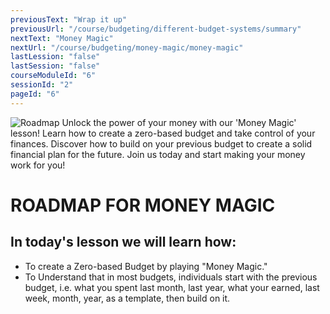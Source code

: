 ```yaml
---
previousText: "Wrap it up"
previousUrl: "/course/budgeting/different-budget-systems/summary"
nextText: "Money Magic"
nextUrl: "/course/budgeting/money-magic/money-magic"
lastLession: "false"
lastSession: "false"
courseModuleId: "6"
sessionId: "2"
pageId: "6"
---
```



![Roadmap](/assets/img/roadmap.png)
<sparkle-character-intro class="shift-up-overlap" position="right" character="yuna">
Unlock the power of your money with our 'Money Magic' lesson! Learn how to create a zero-based budget and take control of your finances. Discover how to build on your previous budget to create a solid financial plan for the future. Join us today and start making your money work for you!</sparkle-character-intro>
# ROADMAP FOR MONEY MAGIC
## In today's lesson we will learn how:
- To create a Zero-based Budget by playing "Money Magic."
- To Understand that in most budgets, individuals start with the previous budget, i.e. what you spent last month, last year, what your earned, last week, month, year, as a template, then build on it.

